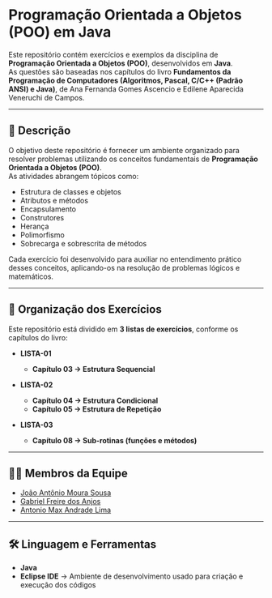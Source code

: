 # Programação Orientada a Objetos (POO) em Java  

Este repositório contém exercícios e exemplos da disciplina de **Programação Orientada a Objetos (POO)**, desenvolvidos em **Java**.  
As questões são baseadas nos capítulos do livro **Fundamentos da Programação de Computadores (Algoritmos, Pascal, C/C++ (Padrão ANSI) e Java)**, de Ana Fernanda Gomes Ascencio e Edilene Aparecida Veneruchi de Campos.  

---

## 📘 Descrição  
O objetivo deste repositório é fornecer um ambiente organizado para resolver problemas utilizando os conceitos fundamentais de **Programação Orientada a Objetos (POO)**.  
As atividades abrangem tópicos como:  

- Estrutura de classes e objetos  
- Atributos e métodos  
- Encapsulamento  
- Construtores  
- Herança  
- Polimorfismo  
- Sobrecarga e sobrescrita de métodos  

Cada exercício foi desenvolvido para auxiliar no entendimento prático desses conceitos, aplicando-os na resolução de problemas lógicos e matemáticos.  

---

## 📂 Organização dos Exercícios  

Este repositório está dividido em **3 listas de exercícios**, conforme os capítulos do livro:  

- **LISTA-01**  
   - **Capítulo 03 → Estrutura Sequencial**  

- **LISTA-02**  
  - **Capítulo 04 → Estrutura Condicional**  
  - **Capítulo 05 → Estrutura de Repetição**  

- **LISTA-03**  
  - **Capítulo 08 → Sub-rotinas (funções e métodos)**  

---

## 👩‍💻 Membros da Equipe  
- [João Antônio Moura Sousa](https://github.com/SrKkxz)  
- [Gabriel Freire dos Anjos](https://github.com/gabrielfr7)  
- [Antonio Max Andrade Lima](https://github.com/maxlima13)

---

## 🛠️ Linguagem e Ferramentas  
- **Java**  
- **Eclipse IDE** → Ambiente de desenvolvimento usado para criação e execução dos códigos  
